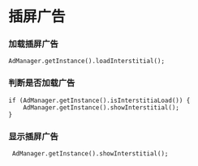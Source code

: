 # 插屏广告

### 加载插屏广告

```text
AdManager.getInstance().loadInterstitial();
```

### 判断是否加载广告

```text
if (AdManager.getInstance().isInterstitiaLoad()) {
    AdManager.getInstance().showInterstitial();
}
```

### 显示插屏广告

```text
 AdManager.getInstance().showInterstitial();
```

